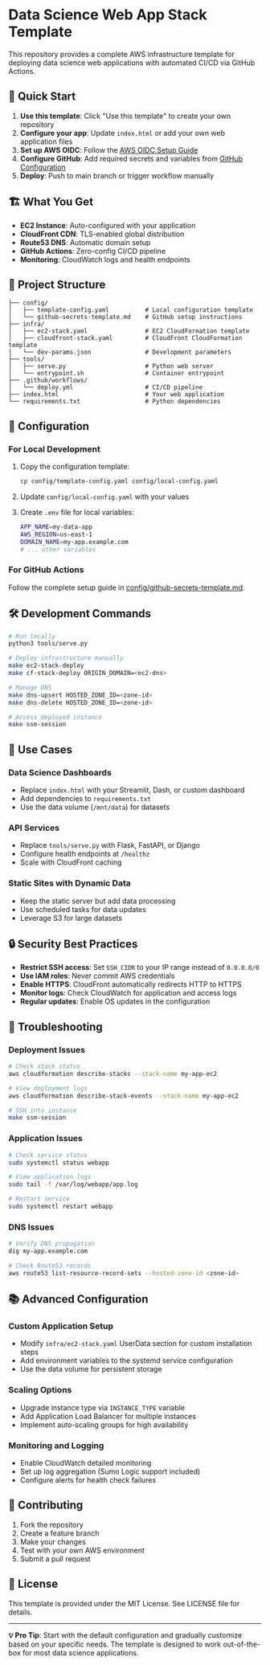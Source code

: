 # Data Science Web App Stack Template

This repository provides a complete AWS infrastructure template for deploying data science web applications with automated CI/CD via GitHub Actions.

## 🚀 Quick Start

1. **Use this template**: Click "Use this template" to create your own repository
2. **Configure your app**: Update `index.html` or add your own web application files
3. **Set up AWS OIDC**: Follow the [AWS OIDC Setup Guide](config/github-secrets-template.md)
4. **Configure GitHub**: Add required secrets and variables from [GitHub Configuration](config/github-secrets-template.md)
5. **Deploy**: Push to main branch or trigger workflow manually

## 🏗️ What You Get

- **EC2 Instance**: Auto-configured with your application
- **CloudFront CDN**: TLS-enabled global distribution
- **Route53 DNS**: Automatic domain setup
- **GitHub Actions**: Zero-config CI/CD pipeline
- **Monitoring**: CloudWatch logs and health endpoints

## 📁 Project Structure

```
├── config/
│   ├── template-config.yaml          # Local configuration template
│   └── github-secrets-template.md    # GitHub setup instructions
├── infra/
│   ├── ec2-stack.yaml                # EC2 CloudFormation template
│   ├── cloudfront-stack.yaml         # CloudFront CloudFormation template
│   └── dev-params.json               # Development parameters
├── tools/
│   ├── serve.py                      # Python web server
│   └── entrypoint.sh                 # Container entrypoint
├── .github/workflows/
│   └── deploy.yml                    # CI/CD pipeline
├── index.html                        # Your web application
└── requirements.txt                  # Python dependencies
```

## 🔧 Configuration

### For Local Development

1. Copy the configuration template:
   ```bash
   cp config/template-config.yaml config/local-config.yaml
   ```

2. Update `config/local-config.yaml` with your values

3. Create `.env` file for local variables:
   ```bash
   APP_NAME=my-data-app
   AWS_REGION=us-east-1
   DOMAIN_NAME=my-app.example.com
   # ... other variables
   ```

### For GitHub Actions

Follow the complete setup guide in [config/github-secrets-template.md](config/github-secrets-template.md).

## 🛠️ Development Commands

```bash
# Run locally
python3 tools/serve.py

# Deploy infrastructure manually
make ec2-stack-deploy
make cf-stack-deploy ORIGIN_DOMAIN=<ec2-dns>

# Manage DNS
make dns-upsert HOSTED_ZONE_ID=<zone-id>
make dns-delete HOSTED_ZONE_ID=<zone-id>

# Access deployed instance
make ssm-session
```

## 🎯 Use Cases

### Data Science Dashboards
- Replace `index.html` with your Streamlit, Dash, or custom dashboard
- Add dependencies to `requirements.txt`
- Use the data volume (`/mnt/data`) for datasets

### API Services
- Replace `tools/serve.py` with Flask, FastAPI, or Django
- Configure health endpoints at `/healthz`
- Scale with CloudFront caching

### Static Sites with Dynamic Data
- Keep the static server but add data processing
- Use scheduled tasks for data updates
- Leverage S3 for large datasets

## 🔒 Security Best Practices

- **Restrict SSH access**: Set `SSH_CIDR` to your IP range instead of `0.0.0.0/0`
- **Use IAM roles**: Never commit AWS credentials
- **Enable HTTPS**: CloudFront automatically redirects HTTP to HTTPS
- **Monitor logs**: Check CloudWatch for application and access logs
- **Regular updates**: Enable OS updates in the configuration

## 🚨 Troubleshooting

### Deployment Issues
```bash
# Check stack status
aws cloudformation describe-stacks --stack-name my-app-ec2

# View deployment logs
aws cloudformation describe-stack-events --stack-name my-app-ec2

# SSH into instance
make ssm-session
```

### Application Issues
```bash
# Check service status
sudo systemctl status webapp

# View application logs
sudo tail -f /var/log/webapp/app.log

# Restart service
sudo systemctl restart webapp
```

### DNS Issues
```bash
# Verify DNS propagation
dig my-app.example.com

# Check Route53 records
aws route53 list-resource-record-sets --hosted-zone-id <zone-id>
```

## 📚 Advanced Configuration

### Custom Application Setup
- Modify `infra/ec2-stack.yaml` UserData section for custom installation steps
- Add environment variables to the systemd service configuration
- Use the data volume for persistent storage

### Scaling Options
- Upgrade instance type via `INSTANCE_TYPE` variable
- Add Application Load Balancer for multiple instances
- Implement auto-scaling groups for high availability

### Monitoring and Logging
- Enable CloudWatch detailed monitoring
- Set up log aggregation (Sumo Logic support included)
- Configure alerts for health check failures

## 🤝 Contributing

1. Fork the repository
2. Create a feature branch
3. Make your changes
4. Test with your own AWS environment
5. Submit a pull request

## 📄 License

This template is provided under the MIT License. See LICENSE file for details.

---

**💡 Pro Tip**: Start with the default configuration and gradually customize based on your specific needs. The template is designed to work out-of-the-box for most data science applications.